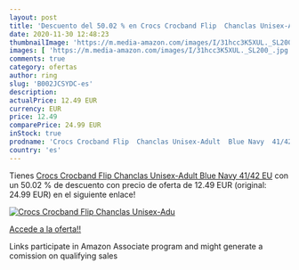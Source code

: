 ```yaml
---
layout: post
title: 'Descuento del 50.02 % en Crocs Crocband Flip  Chanclas Unisex-Adu'
date: 2020-11-30 12:48:23
thumbnailImage: 'https://m.media-amazon.com/images/I/31hcc3K5XUL._SL200_.jpg'
images: [ 'https://m.media-amazon.com/images/I/31hcc3K5XUL._SL200_.jpg' ]
comments: true
category: ofertas
author: ring
slug: 'B002JCSYDC-es'
description:
actualPrice: 12.49 EUR
currency: EUR
price: 12.49
comparePrice: 24.99 EUR
inStock: true
prodname: 'Crocs Crocband Flip  Chanclas Unisex-Adult  Blue Navy  41/42 EU'
country: 'es'
---
```


Tienes [Crocs Crocband Flip  Chanclas Unisex-Adult  Blue Navy  41/42 EU](https://www.amazon.es/dp/B002JCSYDC/?tag=tolees-21) con un 50.02 % de descuento con precio de oferta de 12.49 EUR (original: 24.99 EUR) en el siguiente enlace!

[![Crocs Crocband Flip  Chanclas Unisex-Adu](https://m.media-amazon.com/images/I/31hcc3K5XUL._SL200_.jpg)](https://www.amazon.es/dp/B002JCSYDC/?tag=tolees-21)

[Accede a la oferta!!](https://www.amazon.es/dp/B002JCSYDC/?tag=tolees-21)

Links participate in Amazon Associate program and might generate a comission on qualifying sales


